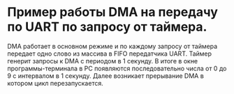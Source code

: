 ﻿# Пример работы DMA на передачу по UART по запросу от таймера.

DMA работает в основном режиме и по каждому запросу от таймера передает одно слово из массива в FIFO передатчика UART. Таймер генерит запросы к DMA с периодом в 1 секунду. В итоге в окне программы-терминала в РС появляются последовательно числа от 0 до 9 с интервалом в 1 секунду. Далее возникает прерывание DMA в котором цикл перезапускается.